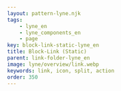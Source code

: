 ```yaml
---
layout: pattern-lyne.njk
tags: 
    - lyne_en
    - lyne_components_en
    - page
key: block-link-static-lyne_en
title: Block-Link (Static)
parent: link-folder-lyne_en
image: lyne/overview/link.webp
keywords: link, icon, split, action
order: 350
---
```


